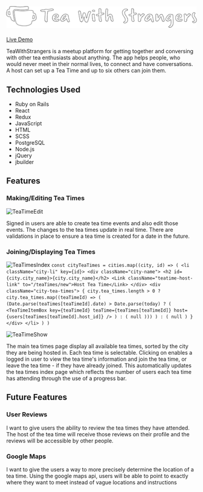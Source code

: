 ![main_logo](https://github.com/Arebiter/TeaWithStrangers/blob/main/app/assets/images/main_logo_out.png?raw=true)
---

[Live Demo](https://teawithstrangers-pd.herokuapp.com/#/)

TeaWithStrangers is a meetup platform for getting together and conversing with other tea enthusiasts about anything. The app helps people, who would never meet in their normal lives, to connect and have conversations. A host can set up a Tea Time and up to six others can join them. 

## Technologies Used

* Ruby on Rails
* React
* Redux
* JavaScript
* HTML
* SCSS
* PostgreSQL
* Node.js
* jQuery
* jbuilder

## Features

### Making/Editing Tea Times 
![TeaTimeEdit](https://user-images.githubusercontent.com/48140022/141437193-5c0c0864-eb51-412a-afd0-d9910d3b87b4.PNG)

Signed in users are able to create tea time events and also edit those events. The changes to the tea times update in real time. There are validations in place to ensure a tea time is created for a date in the future.   


### Joining/Displaying Tea Times
![TeaTimesIndex](https://user-images.githubusercontent.com/48140022/141437243-f095de5a-4cc8-479f-b50b-d7c486fc53a5.PNG)
`const cityTeaTimes = cities.map((city, id) => (
            <li className="city-li" key={id}>
                <div className="city-name">
                    <h2 id={city.city_name}>{city.city_name}</h2>
                    <Link className="teatime-host-link" to="/teaTimes/new">Host Tea Time</Link>
                </div>
                <div className="city-tea-times">
                    {
                        city.tea_times.length > 0 ?
                            city.tea_times.map((teaTimeId) => (
                                (Date.parse(teaTimes[teaTimeId].date) > Date.parse(today) ? (
                                    <TeaTimeItemBox key={teaTimeId} teaTime={teaTimes[teaTimeId]} host={users[teaTimes[teaTimeId].host_id]} />
                                ) : (
                                    null
                                )))
                            ) : (
                                null
                            )
                    }
                </div>
            </li>
        )
        )`


![TeaTimeShow](https://user-images.githubusercontent.com/48140022/141437259-d69b03d0-13e6-48ff-8c5c-d101780f710c.PNG)

The main tea times page display all available tea times, sorted by the city they are being hosted in. Each tea time is selectable. Clicking on enables a logged in user to view the tea time's information and join the tea time, or leave the tea time - if they have already joined. This automatically updates the tea times index page which reflects the number of users each tea time has attending through the use of a progress bar. 




## Future Features
### User Reviews
I want to give users the ability to review the tea times they have attended. The host of the tea time will receive those reviews on their profile and the reviews will be accessible by other people. 

### Google Maps
I want to give the users a way to more precisely determine the location of a tea time. Using the google maps api, users will be able to point to exactly where they want to meet instead of vague locations and instructions

